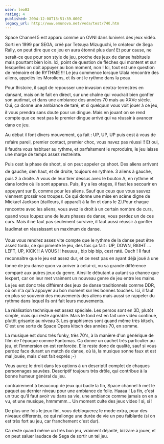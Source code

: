 ```yaml
---
user: leo03
rating: 4
published: 2004-12-08T13:51:39.000Z
legacy_url: http://www.emunova.net/veda/test/740.htm
---
```

Space Channel 5 est apparu comme un OVNI dans lunivers des jeux vidéo. Sorti en 1999 par SEGA, créé par Tetsuya Mizuguchi, le créateur de Sega Rally, on peut dire que ce jeu en aura étonné plus dun! Et pour cause, ne serait-ce que pour son style de jeu, proche des jeux de danse habituels mais pourtant bien loin. Ici, point de question de flèches qui montent et sur lesquelles on doit appuyer au bon moment, non ! Ici, tout est une question de mémoire et de RYTHME !!! Le jeu commence lorsque Ulala rencontre des aliens, appelés les Moroliens, et ils ont le rythme dans la peau.  

  

Pour lhistoire, il sagit de repousser une invasion dextra-terrestres en dansant, mais on le fait en direct, sur une chaîne qui voudrait bien gonfler son audimat, et dans une ambiance des années 70 mais au XXVe siècle. Oui, ça donne une ambiance de taré, et si quelquun vous voit jouer à ce jeu, il vous prendra sans doute pour un dingue. Mais en jouant on se rend compte que ce nest pas le premier dingue arrivé qui va réussir à avancer dans ce jeu.  

  

Au début il font divers mouvement, ça fait : UP, UP, UP puis cest à vous de refaire pareil, premier contact, premier choc, vous navez pas réussi !! Et oui, il faudra vous habituer au rythme, et parfaitement le reproduire, le jeu laisse une marge de temps assez restreinte.  

Puis cest la phase de shoot, si on peut appeler ça shoot. Des aliens arrivent de gauche, den haut, et de droite, toujours en rythme. 3 aliens à gauche, puis 2 à droite. A vous de leur tirer dessus avec le bouton A, en rythme et dans lordre où ils sont apparus. Puis, il y a les otages, il faut les secourir en appuyant sur B, comme pour les aliens. Sauf que ceux que vous sauvez viennent grossir vos troupes. Ce qui donne une mise en scène digne de Mickael Jackson (dailleurs, il apparaît à la fin et dans le 2).Pour chaque rencontre avec les aliens, vous avez le droit à un certain nombre de curs, quand vous loupez une de leurs phases de danse, vous perdez un de ces curs. Mais il ne faut pas seulement survivre, il faut aussi réussir à gonfler laudimat en réussissant un maximum de danse.  

  

Vous vous rendrez assez vite compte que le rythme de la danse peut être assez tordu, ce qui pimente le jeu, des fois ça fait : UP, DOWN, RIGHT ... LEFT, UP, KICK !! A VOUS !! heuuuu , bip bip bip, cest raté. Ouch ! Il faut reconnaître que le jeu est assez dur, et ce nest pas en ayant déjà joué à une tonne de jeu danse quon va arriver à celui-ci, vu sa grande différence comparé aux autres jeux du genre. Ainsi le débutant a autant sa chance que lexpert, car on leur met vraiment un nouveau genre de jeu entre les mains. Le jeu est donc très différent des jeux de danse traditionnels comme DDR, où on n'a qu'à appuyer au bon moment sur les bonnes touches. Ici, il faut en plus se souvenir des mouvements des aliens mais aussi se rappeler du rythme dans lequel ils ont fait leurs mouvements.   

  

La réalisation technique est assez spéciale. Les persos sont en 3D, plutôt simple, mais qui reste agréable. Mais le fond est en fait une vidéo continue, plutôt grisante au niveau 3\. Les graphismes sont quand même très kitsch. C'est une sorte de Space Opera kitsch des années 70, en somme.  

  

La musique est donc très funky, très 70's, à la manière d'un générique de film de l'époque comme Fantomas. Ca donne un cachet très particulier au jeu, et l'immersion en est renforcée. Elle reste donc de qualité, sauf si vous perdez face durant un match de danse, où là, la musique sonne faux et est mal jouée, mais c'est fait exprès ;-)  

  

Vous aurez le droit dans les options à un descriptif complet de chaques personnages sauvées. Descriptif toujours très drôle, qui contribue à la bonne humeur général du jeu.  

  

contrairement à beaucoup de jeux qui bacle la fin, Space channel 5 met le paquet au dernier niveau pour une ambiance de folie. Haaaa ! La fin, c'est un truc qu'il faut avoir vu dans sa vie, une ambiance comme jamais on en a vu, et une musique, hmmmmm... Un moment culte des jeux video ! si, si !  

De plus une fois le jeux fini, vous debloquerez le mode extra, pour des niveaux differents, ce qui rallonge une durée de vie un peu faiblarde (si on est très fort au jeu, car franchement c'est dur).  

  

Ca reste quand même un très bon jeu, vraiment déjanté, bizzare à jouer, et on peut saluer laudace de Sega de sortir un tel jeu.
